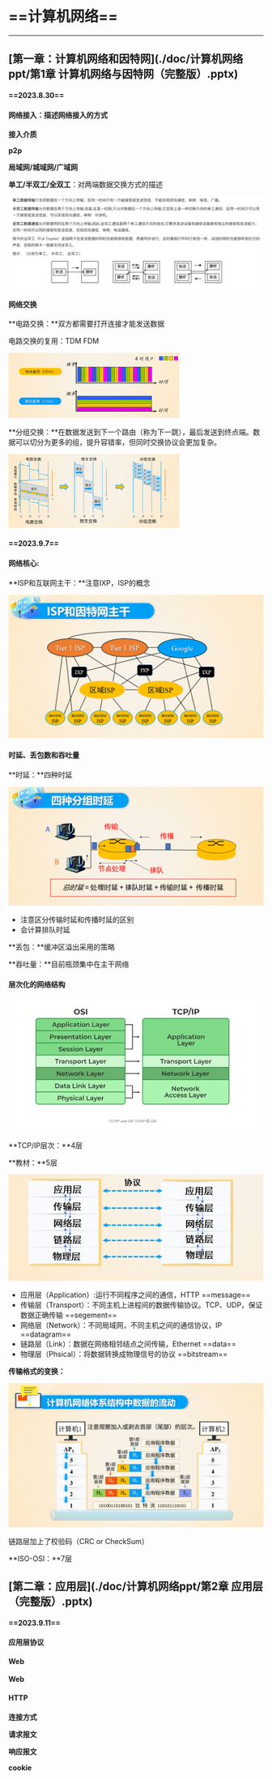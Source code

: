 # ==计算机网络==

---

## [第一章：计算机网络和因特网](./doc/计算机网络ppt/第1章 计算机网络与因特网（完整版）.pptx)

#### ==2023.8.30==

#### 网络接入：描述网络接入的方式

**接入介质**

**p2p**

**局域网/城域网/广域网**

**单工/半双工/全双工**：对两端数据交换方式的描述

![image-20230830170143664](./assets/image-20230830170143664.png)

#### 网络交换

**电路交换：**双方都需要打开连接才能发送数据

电路交换的复用：TDM FDM

<img src="./assets/image-20230830170704702.png" alt="image-20230830170704702" style="zoom: 33%;" />

**分组交换：**在数据发送到下一个路由（称为下一跳），最后发送到终点端。数据可以切分为更多的组，提升容错率，但同时交换协议会更加复杂。

<img src="./assets/image-20230830170915628.png" alt="image-20230830170915628" style="zoom: 33%;" />

#### ==**2023.9.7**==

#### 网络核心:

**ISP和互联网主干：**注意IXP，ISP的概念

<img src="./assets/image-20230906224435945.png" alt="image-20230906224435945" style="zoom:50%;" />

#### 时延、丢包数和吞吐量

**时延：**四种时延

<img src="./assets/image-20230906224644004.png" alt="image-20230906224644004" style="zoom:50%;" />

- 注意区分传输时延和传播时延的区别
- 会计算排队时延

**丢包：**缓冲区溢出采用的策略

**吞吐量：**目前瓶颈集中在主干网络

#### 层次化的网络结构

<img src="./assets/image-20230906225144883.png" alt="image-20230906225144883" style="zoom:75%;" />

**TCP/IP层次：**4层

**教材：**5层

<img src="./assets/image-20230906225341504.png" alt="image-20230906225341504" style="zoom:75%;" />

- 应用层（Application）:运行不同程序之间的通信，HTTP ==message==
- 传输层（Transport）：不同主机上进程间的数据传输协议。TCP、UDP，保证数据正确传输 ==segement==
- 网络层（Network）：不同局域网，不同主机之间的通信协议，IP ==datagram==
- 链路层（Link）：数据在网络相邻结点之间传输，Ethernet ==data==
- 物理层（Phsical）：将数据转换成物理信号的协议 ==bitstream==

**传输格式的变换：**

<img src="./assets/image-20230906230145391.png" alt="image-20230906230145391" style="zoom:60%;" />

链路层加上了校验码（CRC or CheckSum）

**ISO-OSI：**7层

## [第二章：应用层](./doc/计算机网络ppt/第2章 应用层（完整版）.pptx)

#### ==2023.9.11==

#### 应用层协议



#### Web

**Web**

#### HTTP

**连接方式**

**请求报文**

**响应报文**

**cookie**

